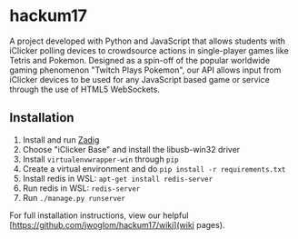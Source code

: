 hackum17
========

A project developed with Python and JavaScript that allows students with iClicker polling devices to crowdsource actions in single-player games like Tetris and Pokemon. Designed as a spin-off of the popular worldwide gaming phenomenon "Twitch Plays Pokemon", our API allows input from iClicker devices to be used for any JavaScript based game or service through the use of HTML5 WebSockets.

## Installation 

1. Install and run [Zadig](http://zadig.akeo.ie/)
2. Choose "iClicker Base" and install the libusb-win32 driver
3. Install `virtualenvwrapper-win` through `pip`
4. Create a virtual environment and do `pip install -r requirements.txt`
5. Install redis in WSL: `apt-get install redis-server`
6. Run redis in WSL: `redis-server`
7. Run `./manage.py runserver`

For full installation instructions, view our helpful [https://github.com/jwoglom/hackum17/wiki](wiki pages).